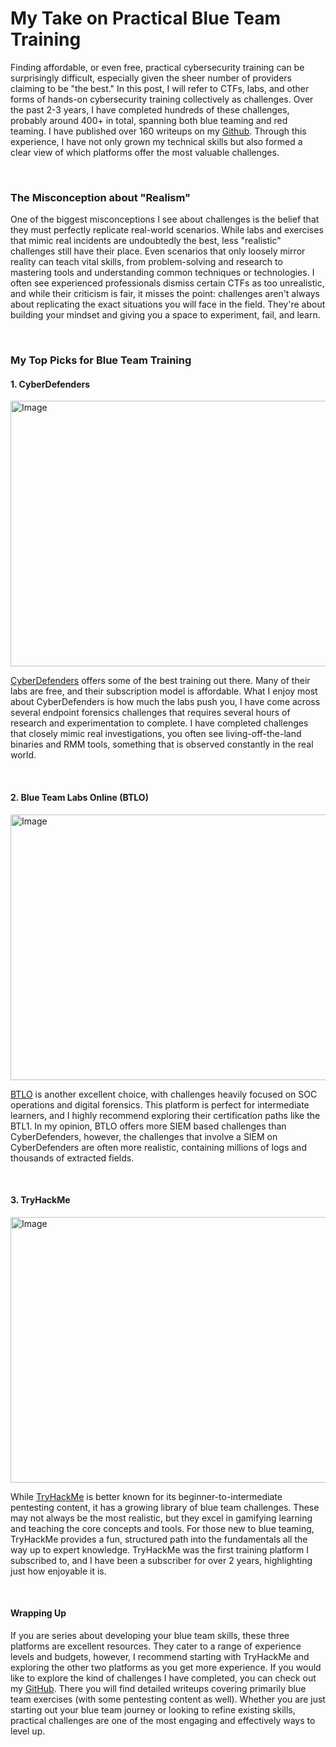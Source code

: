 # **My Take on Practical Blue Team Training** 

Finding affordable, or even free, practical cybersecurity training can be surprisingly difficult, especially given the sheer number of providers claiming to be "the best." In this post, I will refer to CTFs, labs, and other forms of hands-on cybersecurity training collectively as challenges. Over the past 2-3 years, I have completed hundreds of these challenges, probably around 400+ in total, spanning both blue teaming and red teaming. I have published over 160 writeups on my [Github](https://github.com/tim-barc/ctf_writeups). Through this experience, I have not only grown my technical skills but also formed a clear view of which platforms offer the most valuable challenges. 

<br>

### **The Misconception about "Realism"**

One of the biggest misconceptions I see about challenges is the belief that they must perfectly replicate real-world scenarios. While labs and exercises that mimic real incidents are undoubtedly the best, less "realistic" challenges still have their place. Even scenarios that only loosely mirror reality can teach vital skills, from problem-solving and research to mastering tools and understanding common techniques or technologies. I often see experienced professionals dismiss certain CTFs as too unrealistic, and while their criticism is fair, it misses the point: challenges aren't always about replicating the exact situations you will face in the field. They're about building your mindset and giving you a space to experiment, fail, and learn. 

<br>

### **My Top Picks for Blue Team Training**

#### **1. CyberDefenders**

<img width="940" height="425" alt="Image" src="https://github.com/user-attachments/assets/0fd3d79a-1a4c-43ec-8cec-dba3d6b58bfc" />

[CyberDefenders](https://cyberdefenders.org) offers some of the best training out there. Many of their labs are free, and their subscription model is affordable. What I enjoy most about CyberDefenders is how much the labs push you, I have come across several endpoint forensics challenges that requires several hours of research and experimentation to complete. I have completed challenges that closely mimic real investigations, you often see living-off-the-land binaries and RMM tools, something that is observed constantly in the real world. 

<br>

#### **2. Blue Team Labs Online (BTLO)**

<img width="940" height="425" alt="Image" src="https://github.com/user-attachments/assets/02c1221f-6608-4667-8272-e2f3cf799ac3" />

[BTLO](https://blueteamlabs.online/) is another excellent choice, with challenges heavily focused on SOC operations and digital forensics. This platform is perfect for intermediate learners, and I highly recommend exploring their certification paths like the BTL1. In my opinion, BTLO offers more SIEM based challenges than CyberDefenders, however, the challenges that involve a SIEM on CyberDefenders are often more realistic, containing millions of logs and thousands of extracted fields. 

<br>

#### **3. TryHackMe**

<img width="940" height="425" alt="Image" src="https://github.com/user-attachments/assets/8ab2aeb7-13d6-42f2-b00a-506a6171b380" />

While [TryHackMe](https://tryhackme.com/) is better known for its beginner-to-intermediate pentesting content, it has a growing library of blue team challenges. These may not always be the most realistic, but they excel in gamifying learning and teaching the core concepts and tools. For those new to blue teaming, TryHackMe provides a fun, structured path into the fundamentals all the way up to expert knowledge. TryHackMe was the first training platform I subscribed to, and I have been a subscriber for over 2 years, highlighting just how enjoyable it is. 

<br> 

#### **Wrapping Up**

If you are series about developing your blue team skills, these three platforms are excellent resources. They cater to a range of experience levels and budgets, however, I recommend starting with TryHackMe and exploring the other two platforms as you get more experience. If you would like to explore the kind of challenges I have completed, you can check out my [GitHub](https://github.com/tim-barc/ctf_writeups). There you will find detailed writeups covering primarily blue team exercises (with some pentesting content as well). Whether you are just starting out your blue team journey or looking to refine existing skills, practical challenges are one of the most engaging and effectively ways to level up. 
